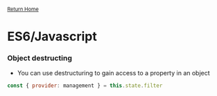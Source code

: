 <small>[Return Home](../../README.md)</small>

# ES6/Javascript

### Object destructing

* You can use destructuring to gain access to a property in an object
```javascript
const { provider: management } = this.state.filter
```